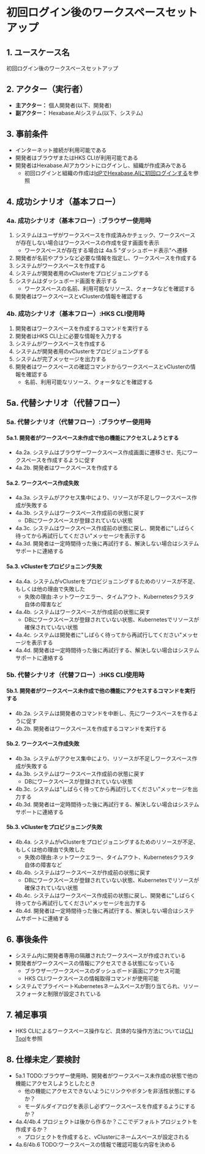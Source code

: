 # 初回ログイン後のワークスペースセットアップ

## 1. ユースケース名

初回ログイン後のワークスペースセットアップ

## 2. アクター（実行者）

- **主アクター：** 個人開発者(以下、開発者)
- **副アクター：** Hexabase.AIシステム(以下、システム)

## 3. 事前条件

- インターネット接続が利用可能である
- 開発者はブラウザまたはHKS CLIが利用可能である
- 開発者はHexabase.AIアカウントにログインし、組織が作成済みである
  - 初回ログインと組織の作成は[IdPでHexabase.AIに初回ログインする](../common/external-auth-signup.md)を参照

## 4. 成功シナリオ（基本フロー）

### 4a. 成功シナリオ（基本フロー）:ブラウザー使用時

1. システムはユーザがワークスペースを作成済みかチェック、ワークスペースが存在しない場合はワークスペースの作成を促す画面を表示
   - ワークスペースが存在する場合は 4a.5 "ダッシュボード表示"へ遷移
2. 開発者が名前やプランなど必要な情報を指定し、ワークスペースを作成する
3. システムがワークスペースを作成する
4. システムが開発者用のvClusterをプロビジョニングする
5. システムはダッシュボード画面を表示する
   - ワークスペースの名前、利用可能なリソース、クォータなどを確認する
6. 開発者はワークスペースとvClusterの情報を確認する

### 4b. 成功シナリオ（基本フロー）:HKS CLI使用時

1. 開発者はワークスペースを作成するコマンドを実行する
2. 開発者はHKS CLI上に必要な情報を入力する
3. システムがワークスペースを作成する
4. システムが開発者用のvClusterをプロビジョニングする
5. システムが完了メッセージを出力する
6. 開発者はワークスペースの確認コマンドからワークスペースとvClusterの情報を確認する
   - 名前、利用可能なリソース、クォータなどを確認する

## 5a. 代替シナリオ（代替フロー）

### 5a. 代替シナリオ（代替フロー）:ブラウザー使用時

#### 5a.1. 開発者がワークスペース未作成で他の機能にアクセスしようとする

- 4a.2a. システムはブラウザーワークスペース作成画面に遷移させ、先にワークスペースを作成するように促す
- 4a.2b. 開発者はワークスペースを作成する

#### 5a.2. ワークスペース作成失敗

- 4a.3a. システムがアクセス集中により、リソースが不足しワークスペース作成が失敗する
- 4a.3b. システムはワークスペース作成前の状態に戻す
  - DBにワークスペースが登録されていない状態
- 4a.3c. システムはワークスペース作成前の状態に戻し、開発者に"しばらく待ってから再試行してください"メッセージを表示する
- 4a.3d. 開発者は一定時間待った後に再試行する、解決しない場合はシステムサポートに連絡する

#### 5a.3. vClusterをプロビジョニング失敗

- 4a.4a. システムがvClusterをプロビジョニングするためのリソースが不足、もしくは他の理由で失敗した
  - 失敗の理由:ネットワークエラー、タイムアウト、Kubernetesクラスタ自体の障害など
- 4a.4b. システムはワークスペースが作成前の状態に戻す
  - DBにワークスペースが登録されていない状態、Kubernetesでリソースが確保されていない状態
- 4a.4c. システムは開発者に"しばらく待ってから再試行してください"メッセージを表示する
- 4a.4d. 開発者は一定時間待った後に再試行する、解決しない場合はシステムサポートに連絡する

### 5b. 代替シナリオ（代替フロー）:HKS CLI使用時

#### 5b.1. 開発者がワークスペース未作成で他の機能にアクセスするコマンドを実行する

- 4b.2a. システムは開発者のコマンドを中断し、先にワークスペースを作るように促す
- 4b.2b. 開発者はワークスペースを作成するコマンドを実行する

#### 5b.2. ワークスペース作成失敗

- 4b.3a. システムがアクセス集中により、リソースが不足しワークスペース作成が失敗する
- 4a.3b. システムはワークスペース作成前の状態に戻す
  - DBにワークスペースが登録されていない状態
- 4b.3c. システムは"しばらく待ってから再試行してください"メッセージを出力する
- 4b.3d. 開発者は一定時間待った後に再試行する、解決しない場合はシステムサポートに連絡する

#### 5b.3. vClusterをプロビジョニング失敗

- 4b.4a. システムがvClusterをプロビジョニングするためのリソースが不足、もしくは他の理由で失敗した
  - 失敗の理由:ネットワークエラー、タイムアウト、Kubernetesクラスタ自体の障害など
- 4b.4b. システムはワークスペースが作成前の状態に戻す
  - DBにワークスペースが登録されていない状態、Kubernetesでリソースが確保されていない状態
- 4b.4c. システムはワークスペース作成前の状態に戻し、開発者に"しばらく待ってから再試行してください"メッセージを出力する
- 4b.4d. 開発者は一定時間待った後に再試行する、解決しない場合はシステムサポートに連絡する

## 6. 事後条件

- システム内に開発者専用の隔離されたワークスペースが作成されている
- 開発者がワークスペースの情報にアクセスできる状態になっている
  - ブラウザー:ワークスペースのダッシュボード画面にアクセス可能
  - HKS CLI:ワークスペースの情報取得コマンドが使用可能
- システムでプライベートKubernetesネームスペースが割り当てられ、リソースクォータと制限が設定されている

## 7. 補足事項

- HKS CLIによるワークスペース操作など、具体的な操作方法については[CLI Tool](../../../sdk/cli.md)を参照

## 8. 仕様未定／要検討

- 5a.1 TODO:ブラウザー使用時、開発者がワークスペース未作成の状態で他の機能にアクセスしようとしたとき
  - 他の機能にアクセスできないようにリンクやボタンを非活性状態にするか？
  - モーダルダイアログを表示し必ずワークスペースを作成するようにするか？
- 4a.4/4b.4 プロジェクトは後から作るか？ここでデフォルトプロジェクトを作成するか？
  - プロジェクトを作成すると、vClusterにネームスペースが設定される
- 4a.6/4b.6 TODO:ワークスペースの情報で確認可能な内容を決める

